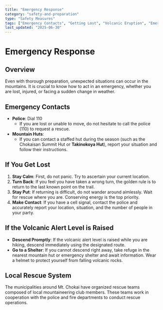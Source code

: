 ```yaml
---
title: "Emergency Response"
category: "safety-and-preparation"
type: "Safety Measures"
tags: ["Emergency Contacts", "Getting Lost", "Volcanic Eruption", "Emergency Hut"]
last_updated: "2025-06-30"
---
```


# Emergency Response

## Overview
Even with thorough preparation, unexpected situations can occur in the mountains. It is crucial to know how to act in an emergency, whether you are lost, injured, or facing a sudden change in weather.

## Emergency Contacts
- **Police**: Dial 110
    - If you are lost or unable to move, do not hesitate to call the police (110) to request a rescue.
- **Mountain Huts**:
    - If you can contact a staffed hut during the season (such as the Chokaisan Summit Hut or **Takinokoya Hut**), report your situation and follow their instructions.

## If You Get Lost
1.  **Stay Calm**: First, do not panic. Try to ascertain your current location.
2.  **Turn Back**: If you feel you have taken a wrong turn, the golden rule is to return to the last known point on the trail.
3.  **Stay Put**: If returning is difficult, do not wander around aimlessly. Wait for rescue where you are. Conserving energy is the top priority.
4.  **Make Contact**: If you have a cell signal, contact the police and accurately report your location, situation, and the number of people in your party.

## If the Volcanic Alert Level is Raised
- **Descend Promptly**: If the volcanic alert level is raised while you are hiking, descend immediately using the designated route.
- **Go to a Shelter**: If you cannot descend right away, take refuge in the nearest mountain hut or emergency shelter and await information. Wear a helmet to protect yourself from falling volcanic rocks.

## Local Rescue System
The municipalities around Mt. Chokai have organized rescue teams composed of local mountaineering club members. These teams work in cooperation with the police and fire departments to conduct rescue operations.